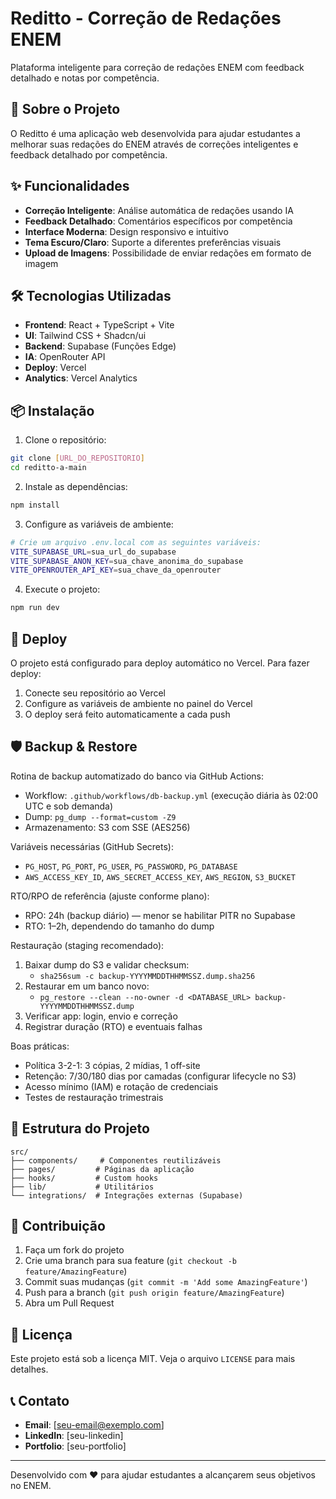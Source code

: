 # Reditto - Correção de Redações ENEM

Plataforma inteligente para correção de redações ENEM com feedback detalhado e notas por competência.

## 🚀 Sobre o Projeto

O Reditto é uma aplicação web desenvolvida para ajudar estudantes a melhorar suas redações do ENEM através de correções inteligentes e feedback detalhado por competência.

## ✨ Funcionalidades

- **Correção Inteligente**: Análise automática de redações usando IA
- **Feedback Detalhado**: Comentários específicos por competência
- **Interface Moderna**: Design responsivo e intuitivo
- **Tema Escuro/Claro**: Suporte a diferentes preferências visuais
- **Upload de Imagens**: Possibilidade de enviar redações em formato de imagem

## 🛠️ Tecnologias Utilizadas

- **Frontend**: React + TypeScript + Vite
- **UI**: Tailwind CSS + Shadcn/ui
- **Backend**: Supabase (Funções Edge)
- **IA**: OpenRouter API
- **Deploy**: Vercel
- **Analytics**: Vercel Analytics

## 📦 Instalação

1. Clone o repositório:
```bash
git clone [URL_DO_REPOSITORIO]
cd reditto-a-main
```

2. Instale as dependências:
```bash
npm install
```

3. Configure as variáveis de ambiente:
```bash
# Crie um arquivo .env.local com as seguintes variáveis:
VITE_SUPABASE_URL=sua_url_do_supabase
VITE_SUPABASE_ANON_KEY=sua_chave_anonima_do_supabase
VITE_OPENROUTER_API_KEY=sua_chave_da_openrouter
```

4. Execute o projeto:
```bash
npm run dev
```

## 🚀 Deploy

O projeto está configurado para deploy automático no Vercel. Para fazer deploy:

1. Conecte seu repositório ao Vercel
2. Configure as variáveis de ambiente no painel do Vercel
3. O deploy será feito automaticamente a cada push

## 🛡️ Backup & Restore

Rotina de backup automatizado do banco via GitHub Actions:

- Workflow: `.github/workflows/db-backup.yml` (execução diária às 02:00 UTC e sob demanda)
- Dump: `pg_dump --format=custom -Z9`
- Armazenamento: S3 com SSE (AES256)

Variáveis necessárias (GitHub Secrets):

- `PG_HOST`, `PG_PORT`, `PG_USER`, `PG_PASSWORD`, `PG_DATABASE`
- `AWS_ACCESS_KEY_ID`, `AWS_SECRET_ACCESS_KEY`, `AWS_REGION`, `S3_BUCKET`

RTO/RPO de referência (ajuste conforme plano):

- RPO: 24h (backup diário) — menor se habilitar PITR no Supabase
- RTO: 1–2h, dependendo do tamanho do dump

Restauração (staging recomendado):

1. Baixar dump do S3 e validar checksum:
   - `sha256sum -c backup-YYYYMMDDTHHMMSSZ.dump.sha256`
2. Restaurar em um banco novo:
   - `pg_restore --clean --no-owner -d <DATABASE_URL> backup-YYYYMMDDTHHMMSSZ.dump`
3. Verificar app: login, envio e correção
4. Registrar duração (RTO) e eventuais falhas

Boas práticas:

- Política 3-2-1: 3 cópias, 2 mídias, 1 off-site
- Retenção: 7/30/180 dias por camadas (configurar lifecycle no S3)
- Acesso mínimo (IAM) e rotação de credenciais
- Testes de restauração trimestrais

## 📁 Estrutura do Projeto

```
src/
├── components/     # Componentes reutilizáveis
├── pages/         # Páginas da aplicação
├── hooks/         # Custom hooks
├── lib/           # Utilitários
└── integrations/  # Integrações externas (Supabase)
```

## 🤝 Contribuição

1. Faça um fork do projeto
2. Crie uma branch para sua feature (`git checkout -b feature/AmazingFeature`)
3. Commit suas mudanças (`git commit -m 'Add some AmazingFeature'`)
4. Push para a branch (`git push origin feature/AmazingFeature`)
5. Abra um Pull Request

## 📄 Licença

Este projeto está sob a licença MIT. Veja o arquivo `LICENSE` para mais detalhes.

## 📞 Contato

- **Email**: [seu-email@exemplo.com]
- **LinkedIn**: [seu-linkedin]
- **Portfolio**: [seu-portfolio]

---

Desenvolvido com ❤️ para ajudar estudantes a alcançarem seus objetivos no ENEM.
